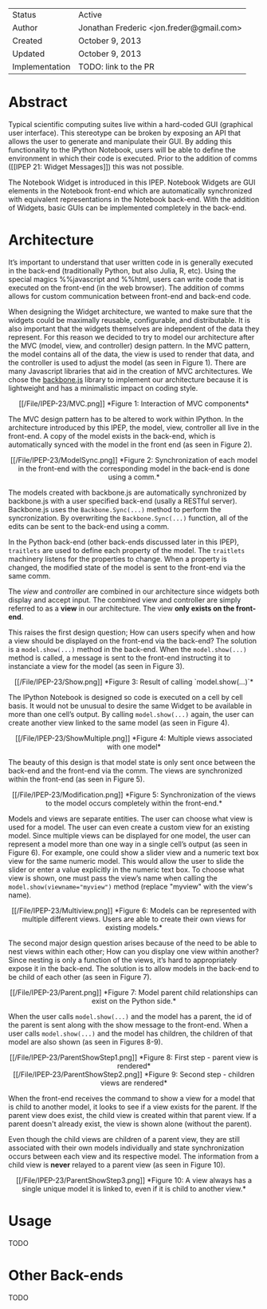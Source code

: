 <table>
<tr><td> Status </td><td> Active </td></tr>
<tr><td> Author </td><td> Jonathan Frederic &lt;jon.freder@gmail.com&gt;</td></tr>
<tr><td> Created </td><td> October 9, 2013</td></tr>
<tr><td> Updated </td><td> October 9, 2013</td></tr>
<tr><td> Implementation </td><td> TODO: link to the PR </td></tr>
</table>

# Abstract
Typical scientific computing suites live within a hard-coded GUI (graphical user interface).  This stereotype can be broken by exposing an API that allows the user to generate and manipulate their GUI.  By adding this functionality to the IPython Notebook, users will be able to define the environment in which their code is executed.  Prior to the addition of comms ([[IPEP 21: Widget Messages]]) this was not possible.

The Notebook Widget is introduced in this IPEP.  Notebook Widgets are GUI elements in the Notebook front-end which are automatically synchronized with equivalent representations in the Notebook back-end.  With the addition of Widgets, basic GUIs can be implemented completely in the back-end.

# Architecture
It’s important to understand that user written code in is generally executed in the back-end (traditionally Python, but also Julia, R, etc).  Using the special magics %%javascript and %%html, users can write code that is executed on the front-end (in the web browser).  The addition of comms allows for custom communication between front-end and back-end code.  

When designing the Widget architecture, we wanted to make sure that the widgets could be maximally reusable, configurable, and distributable.  It is also important that the widgets themselves are independent of the data they represent.  For this reason we decided to try to model our architecture after the MVC (model, view, and controller) design pattern.  In the MVC pattern, the model contains all of the data, the view is used to render that data, and the controller is used to adjust the model (as seen in Figure 1).  There are many Javascript libraries that aid in the creation of MVC architectures.  We chose the [backbone.js](http://backbonejs.org/) library to implement our architecture because it is lightweight and has a minimalistic impact on coding style. 

<center>[[/File/IPEP-23/MVC.png]]  
*Figure 1: Interaction of MVC components*</center>  

The MVC design pattern has to be altered to work within IPython.  In the architecture introduced by this IPEP, the model, view, controller all live in the front-end.  A copy of the model exists in the back-end, which is automatically synced with the model in the front end (as seen in Figure 2).  

<center>[[/File/IPEP-23/ModelSync.png]]  
*Figure 2: Synchronization of each model in the front-end with the corresponding model in the back-end is done using a comm.*</center>  

The models created with backbone.js are automatically synchronized by backbone.js with a user specified back-end (usally a RESTful server).  Backbone.js uses the `Backbone.Sync(...)` method to perform the syncronization. By overwriting the `Backbone.Sync(...)` function, all of the edits can be sent to the back-end using a comm.  

In the Python back-end (other back-ends discussed later in this IPEP), `traitlets` are used to define each property of the model.  The `traitlets` machinery listens for the properties to change.  When a property is changed, the modified state of the model is sent to the front-end via the same comm. 

The *view* and *controller* are combined in our architecture since widgets both display and accept input.  The combined view and controller are simply referred to as a **view** in our architecture.  The view **only exists on the front-end**.  

This raises the first design question; How can users specify when and how a view should be displayed on the front-end via the back-end?  The solution is a `model.show(...)` method in the back-end.  When the `model.show(...)` method is called, a message is sent to the front-end instructing it to instanciate a view for the model (as seen in Figure 3).
 
<center>[[/File/IPEP-23/Show.png]]  
*Figure 3: Result of calling `model.show(...)`*</center>  

The IPython Notebook is designed so code is executed on a cell by cell basis.  It would not be unusual to desire the same Widget to be available in more than one cell’s output.  By calling `model.show(...)` again, the user can create another view linked to the same model (as seen in Figure 4).

<center>[[/File/IPEP-23/ShowMultiple.png]]  
*Figure 4: Multiple views associated with one model*</center>  

The beauty of this design is that model state is only sent once between the back-end and the front-end via the comm.  The views are synchronized within the front-end (as seen in Figure 5).

<center>[[/File/IPEP-23/Modification.png]]  
*Figure 5: Synchronization of the views to the model occurs completely within the front-end.*</center>  

Models and views are separate entities.  The user can choose what view is used for a model.  The user can even create a custom view for an existing model.  Since multiple views can be displayed for one model, the user can represent a model more than one way in a single cell’s output (as seen in Figure 6).  For example, one could show a slider view and a numeric text box view for the same numeric model.  This would allow the user to slide the slider or enter a value explicitly in the numeric text box.  To choose what view is shown, one must pass the view’s name when calling the `model.show(viewname="myview")` method (replace "myview" with the view's name).

<center>[[/File/IPEP-23/Multiview.png]]  
*Figure 6: Models can be represented with multiple different views.  Users are able to create their own views for existing models.*</center>  

The second major design question arises because of the need to be able to nest views within each other; How can you display one view within another?  Since nesting is only a function of the views, it’s hard to appropriately expose it in the back-end.  The solution is to allow models in the back-end to be child of each other (as seen in Figure 7). 

<center>[[/File/IPEP-23/Parent.png]]  
*Figure 7: Model parent child relationships can exist on the Python side.*</center>  

When the user calls `model.show(...)` and the model has a parent, the id of the parent is sent along with the show message to the front-end.  When a user calls `model.show(...)` and the model has children, the children of that model are also shown (as seen in Figures 8-9).  

<center>[[/File/IPEP-23/ParentShowStep1.png]]  
*Figure 8: First step - parent view is rendered*</center>  

<center>[[/File/IPEP-23/ParentShowStep2.png]]  
*Figure 9: Second step - children views are rendered*</center>  

When the front-end receives the command to show a view for a model that is child to another model, it looks to see if a view exists for the parent.  If the parent view does exist, the child view is created within that parent view.  If a parent doesn't already exist, the view is shown alone (without the parent).  

Even though the child views are children of a parent view, they are still associated with their own models individually and state synchronization occurs between each view and its respective model.  The information from a child view is **never** relayed to a parent view (as seen in Figure 10).

<center>[[/File/IPEP-23/ParentShowStep3.png]]  
*Figure 10: A view always has a single unique model it is linked to, even if it is child to another view.*</center>  

# Usage
TODO

# Other Back-ends
TODO